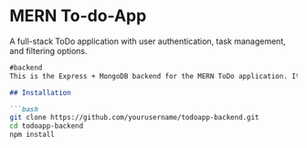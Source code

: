 # MERN To-do-App
A full-stack ToDo application with user authentication, task management, and filtering options.
```md
#backend
This is the Express + MongoDB backend for the MERN ToDo application. It handles user authentication and task management.

## Installation

```bash
git clone https://github.com/yourusername/todoapp-backend.git
cd todoapp-backend
npm install


